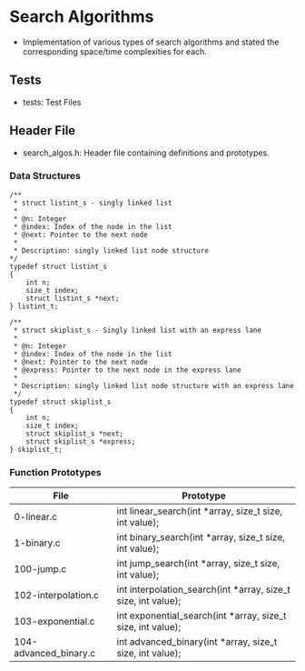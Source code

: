 # Search Algorithms
  + Implementation of various types of search algorithms and stated the corresponding space/time complexities for each.

## Tests
  + tests: Test Files

## Header File
  + search_algos.h: Header file containing definitions and prototypes.

### Data Structures

	/**
	 * struct listint_s - singly linked list
	 *
	 * @n: Integer
	 * @index: Index of the node in the list
	 * @next: Pointer to the next node
	 *
	 * Description: singly linked list node structure
	*/
	typedef struct listint_s
	{
	    int n;
	    size_t index;
	    struct listint_s *next;
	} listint_t;
	
	/**
	 * struct skiplist_s - Singly linked list with an express lane
	 *
	 * @n: Integer
	 * @index: Index of the node in the list
	 * @next: Pointer to the next node
	 * @express: Pointer to the next node in the express lane
	 *
	 * Description: singly linked list node structure with an express lane
	 */
	typedef struct skiplist_s
	{
	    int n;
	    size_t index;
	    struct skiplist_s *next;
	    struct skiplist_s *express;
	} skiplist_t;


### Function Prototypes

| File | Prototype |
|------|-----------|
| 0-linear.c | int linear_search(int *array, size_t size, int value); |
| 1-binary.c | int binary_search(int *array, size_t size, int value); |
| 100-jump.c | int jump_search(int *array, size_t size, int value); |
| 102-interpolation.c | int interpolation_search(int *array, size_t size, int value); |
| 103-exponential.c | int exponential_search(int *array, size_t size, int value); |
| 104-advanced_binary.c | int advanced_binary(int *array, size_t size, int value); |
